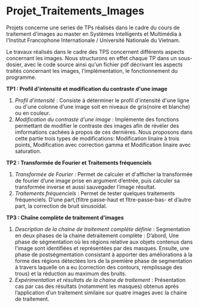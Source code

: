 # Projet_Traitements_Images
Projets concerne une series de TPs réalisés dans le cadre du cours de traitement d'images au master en Systèmes Intelligents et Multimédia à l'Institut Francophone Internationale / Université Nationale du Vietnam.

Le travaux réalisés dans le cadre des TPS concernent différents aspects concernant les images. Nous structurons en effet chaque TP dans un sous-dosier, avec le code source ainsi qu'un fichier pdf décrivant les aspects traités concernant les images, l'implémentation, le fonctionnement du programme.

**TP1 : Profil d'intensité et modification du contraste d'une image**
  1. _Profil d'intensité_ : Consiste à déterminer le profil d'intensité d'une ligne ou d'une colonne d'une image soit en niveaux de gris(noire et blanche) ou en couleur.
  2. _Modification du contraste d'une image_ : Implémente des fonctions permettant de modifier le contraste des images afin de révéler des imformations cachées à propos de ces dernières. Nous proposons dans cette partie trois types de modifications: Modification linaire à trois points, Modification avec correction gamma et Modification linaire avec saturation.

**TP2 : Transformée de Fourier et Traitements fréquenciels**
  1. _Transformée de Fourier_ : Permet de calculer et d'afficher la transformée de fourier d’une image prise en argument d’entrée, puis calculer sa transformée inverse et aussi sauvegader l’image résultat.
  2.  _Traitements fréquenciels_ : Permet de tester quelques traitements fréquenciels. D’une part,(filtre passe-haut et fltre-passe-bas- et d’autre part, la correction de bruit sinusoïdal.
     
**TP3 : Chaîne complète de traitement d'images**
  1. _Description de la chaine de traitement complète définie_ : Segmentation en deux phases de la chaine detraitement complète : D’abord, Une phase de ségmentation où les régions relative aux objets contenus dans l'image sont identifiées et représentées par des masques. Ensuite, une phase de postségmentation consistant à apporter des améliorations à la forme des régions détectées lors de la première phase de segmentation à travers laquelle on a eu (correction des contours, remplissage des trous) et la réduction au maximum des bruits.
  2. _Expérimentation et résultats de la chaine de traitement_ : Présentation cas par cas des résultats (notamment les masques) obtenus après l’application d’un traitement similaire sur quatre images avec la chaine de traitement.

